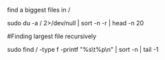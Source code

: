 find a biggest files in /

sudo du -a / 2>/dev/null | sort -n -r | head -n 20

#Finding largest file recursively

sudo find / -type f -printf "%s\t%p\n" | sort -n | tail -1
